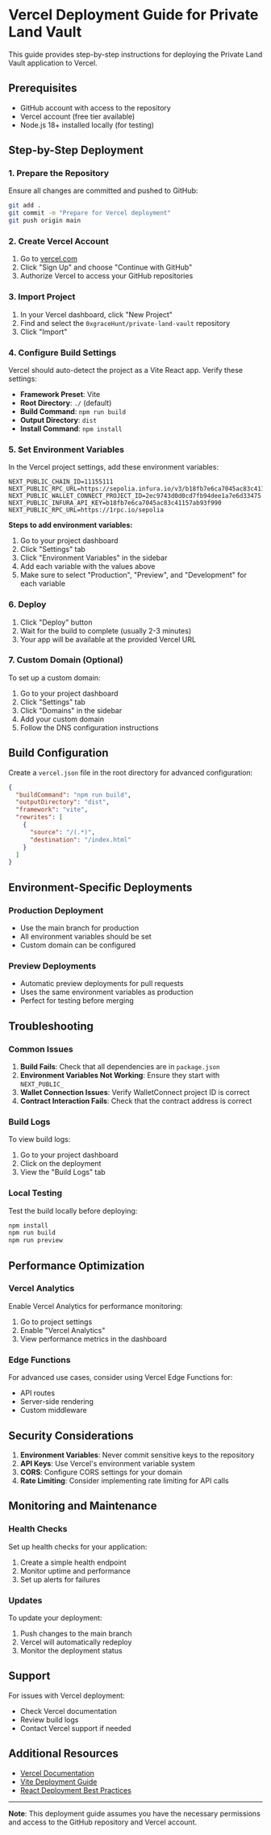 # Vercel Deployment Guide for Private Land Vault

This guide provides step-by-step instructions for deploying the Private Land Vault application to Vercel.

## Prerequisites

- GitHub account with access to the repository
- Vercel account (free tier available)
- Node.js 18+ installed locally (for testing)

## Step-by-Step Deployment

### 1. Prepare the Repository

Ensure all changes are committed and pushed to GitHub:

```bash
git add .
git commit -m "Prepare for Vercel deployment"
git push origin main
```

### 2. Create Vercel Account

1. Go to [vercel.com](https://vercel.com)
2. Click "Sign Up" and choose "Continue with GitHub"
3. Authorize Vercel to access your GitHub repositories

### 3. Import Project

1. In your Vercel dashboard, click "New Project"
2. Find and select the `0xgraceHunt/private-land-vault` repository
3. Click "Import"

### 4. Configure Build Settings

Vercel should auto-detect the project as a Vite React app. Verify these settings:

- **Framework Preset**: Vite
- **Root Directory**: `./` (default)
- **Build Command**: `npm run build`
- **Output Directory**: `dist`
- **Install Command**: `npm install`

### 5. Set Environment Variables

In the Vercel project settings, add these environment variables:

```
NEXT_PUBLIC_CHAIN_ID=11155111
NEXT_PUBLIC_RPC_URL=https://sepolia.infura.io/v3/b18fb7e6ca7045ac83c41157ab93f990
NEXT_PUBLIC_WALLET_CONNECT_PROJECT_ID=2ec9743d0d0cd7fb94dee1a7e6d33475
NEXT_PUBLIC_INFURA_API_KEY=b18fb7e6ca7045ac83c41157ab93f990
NEXT_PUBLIC_RPC_URL=https://1rpc.io/sepolia
```

**Steps to add environment variables:**
1. Go to your project dashboard
2. Click "Settings" tab
3. Click "Environment Variables" in the sidebar
4. Add each variable with the values above
5. Make sure to select "Production", "Preview", and "Development" for each variable

### 6. Deploy

1. Click "Deploy" button
2. Wait for the build to complete (usually 2-3 minutes)
3. Your app will be available at the provided Vercel URL

### 7. Custom Domain (Optional)

To set up a custom domain:

1. Go to your project dashboard
2. Click "Settings" tab
3. Click "Domains" in the sidebar
4. Add your custom domain
5. Follow the DNS configuration instructions

## Build Configuration

Create a `vercel.json` file in the root directory for advanced configuration:

```json
{
  "buildCommand": "npm run build",
  "outputDirectory": "dist",
  "framework": "vite",
  "rewrites": [
    {
      "source": "/(.*)",
      "destination": "/index.html"
    }
  ]
}
```

## Environment-Specific Deployments

### Production Deployment

- Use the main branch for production
- All environment variables should be set
- Custom domain can be configured

### Preview Deployments

- Automatic preview deployments for pull requests
- Uses the same environment variables as production
- Perfect for testing before merging

## Troubleshooting

### Common Issues

1. **Build Fails**: Check that all dependencies are in `package.json`
2. **Environment Variables Not Working**: Ensure they start with `NEXT_PUBLIC_`
3. **Wallet Connection Issues**: Verify WalletConnect project ID is correct
4. **Contract Interaction Fails**: Check that the contract address is correct

### Build Logs

To view build logs:
1. Go to your project dashboard
2. Click on the deployment
3. View the "Build Logs" tab

### Local Testing

Test the build locally before deploying:

```bash
npm install
npm run build
npm run preview
```

## Performance Optimization

### Vercel Analytics

Enable Vercel Analytics for performance monitoring:
1. Go to project settings
2. Enable "Vercel Analytics"
3. View performance metrics in the dashboard

### Edge Functions

For advanced use cases, consider using Vercel Edge Functions for:
- API routes
- Server-side rendering
- Custom middleware

## Security Considerations

1. **Environment Variables**: Never commit sensitive keys to the repository
2. **API Keys**: Use Vercel's environment variable system
3. **CORS**: Configure CORS settings for your domain
4. **Rate Limiting**: Consider implementing rate limiting for API calls

## Monitoring and Maintenance

### Health Checks

Set up health checks for your application:
1. Create a simple health endpoint
2. Monitor uptime and performance
3. Set up alerts for failures

### Updates

To update your deployment:
1. Push changes to the main branch
2. Vercel will automatically redeploy
3. Monitor the deployment status

## Support

For issues with Vercel deployment:
- Check Vercel documentation
- Review build logs
- Contact Vercel support if needed

## Additional Resources

- [Vercel Documentation](https://vercel.com/docs)
- [Vite Deployment Guide](https://vitejs.dev/guide/static-deploy.html)
- [React Deployment Best Practices](https://create-react-app.dev/docs/deployment/)

---

**Note**: This deployment guide assumes you have the necessary permissions and access to the GitHub repository and Vercel account.
